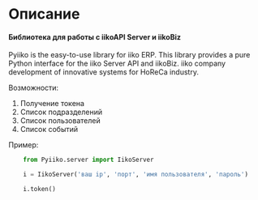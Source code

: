 Описание
========

#### Библиотека для работы с iikoAPI Server и iikoBiz

Pyiiko is the easy-to-use library for iiko ERP. This library provides a pure Python interface for the iiko
Server API and iikoBiz. iiko company development of innovative systems for HoReCa industry.

Возможности:
1. Получение токена
2. Список подразделений
3. Список пользователей
4. Список событий


Пример:

```python
    from Pyiiko.server import IikoServer

    i = IikoServer('ваш ip', 'порт', 'имя пользователя', 'пароль')

    i.token()

```
